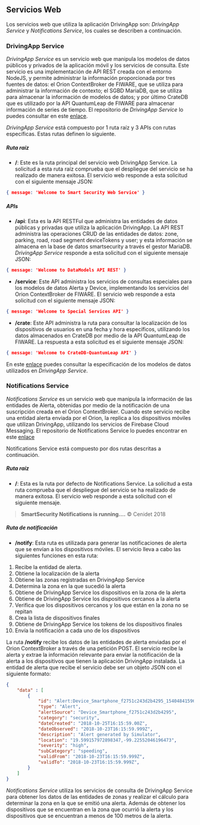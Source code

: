 ## Servicios Web

Los servicios web que utiliza la aplicación DrivingApp son: *DrivingApp Service* y *Notifications Service*, los cuales se describen a continuación.

### DrivingApp Service

*DrivingApp Service* es un servicio web que manipula los modelos de datos públicos y privados de la aplicación móvil y los servicios de consulta. Este servicio es una implementación de API REST creada con el entorno NodeJS, y permite administrar la información proporcionada por tres fuentes de datos: el Orion ContextBroker de FIWARE, que se utiliza para administrar la información de contexto; el SGBD MariaDB, que se utiliza para almacenar la información de modelos de datos; y por último CrateDB que es utilizado por la API QuantumLeap de FIWARE para almacenar información de series de tiempo. El repositorio de *DrivingApp Service* lo puedes consultar en este [enlace]( https://github.com/smartsdkCenidet/DrivingApp-service).

*DrivingApp Service* está compuesto por 1 ruta raíz y 3 APIs con rutas específicas. Estas rutas definen lo siguiente.

##### Ruta raíz 

- **/**: Este es la ruta principal del servicio web DrivingApp Service. La solicitud a esta ruta raíz comprueba que el despliegue del servicio se ha realizado de manera exitosa. El servicio web responde a esta solicitud con el siguiente mensaje JSON:
```json
{ message: 'Welcome to Smart Security Web Service' }
```

##### APIs

- **/api**: Esta es la API RESTFul que administra las entidades de datos públicas y privadas que utiliza la aplicación DrivingApp. La API REST administra las operaciones CRUD de las entidades de datos: zone, parking, road, road segment deviceTokens y user; y esta información se almacena en la base de datos smartsecurity a través el gestor MariaDB. *DrivingApp Service* responde a esta solicitud con el siguiente  mensaje JSON:
```json
{ message: 'Welcome to DataModels API REST' }
```

- **/service**: Este API administra los servicios de consultas especiales para los modelos de datos Alerta y Device, implementando los servicios del Orion ContextBroker de FIWARE. El servicio web responde a esta solicitud con el siguiente mensaje JSON:
```json
{ message: 'Welcome to Special Services API' }
```

- **/crate**: Este API administra la ruta para consultar la localización de los dispositivos de usuarios en una fecha y hora específicos, utilizando los datos almacenados en CrateDB por medio de la API QuantumLeap de FIWARE. La respuesta a esta solicitud es el siguiente mensaje JSON:
```json
{ message: 'Welcome to CrateDB-QuantumLeap API' }
```

En este [enlace](https://drivingappservice.docs.apiary.io/) puedes consultar la especificación de los modelos de datos utilizados en *DrivingApp Service*.

### Notifications Service

*Notifications Service* es un servicio web que manipula la información de las entidades de Alerta, obtenidas por medio de la notificación de una suscripción creada en el Orion ContextBroker. Cuando este servicio recibe una entidad alerta enviada por el Orion, la replica a los dispositivos móviles que utilizan DrivingApp, utilizando los servicios de Firebase Cloud Messaging. El repositorio de Notifications Service lo puedes encontrar en este [enlace](https://github.com/smartsdkCenidet/Notifications-service) 

Notifications Service está compuesto por dos rutas descritas a continuación.

##### Ruta raíz

- **/**: Esta es la ruta por defecto de Notifications Service. La solicitud a esta ruta comprueba que el despliegue del servicio se ha realizado de manera exitosa. El servicio web responde a esta solicitud con el siguiente mensaje.

> **SmartSecurity Notifications is running....**
© Cenidet 2018

##### Ruta de notificación

- **/notify**: Esta ruta es utilizada para generar las notificaciones de alerta que se envían a los dispositivos móviles. El servicio lleva a cabo las siguientes funciones en esta ruta:

1.	Recibe la entidad de  alerta.
2.	Obtiene la localización de la alerta
3.	Obtiene las zonas registradas en DrivingApp Service
4.	Determina la zona en la que sucedió la alerta
5.	Obtiene de DrivingApp Service los dispositivos en la zona de la alerta 
6.	Obtiene de DrivingApp Service los dispositivos cercanos a la alerta
7.	Verifica que los dispositivos cercanos y los que están en la zona no se repitan
8.	Crea la lista de dispositivos finales
9.	Obtiene de DrivingApp Service  los tokens de los dispositivos  finales
10.	Envía la notificación a cada uno de los dispositivos 

La ruta **/notify** recibe los datos de las entidades de alerta enviadas por  el Orion ContextBroker a través de una petición POST. El servicio recibe la alerta y extrae la información relevante para enviar la notificación de la alerta a los dispositivos que tienen la aplicación DrivingApp instalada. La entidad de alerta que recibe el servicio debe ser un objeto JSON con el siguiente formato: 

```json
{
	"data" : [
		{
            "id": "Alert:Device_Smartphone_f2751c243d2b4295_1540484159603",
            "type": "Alert",
            "alertSource": "Device_Smartphone_f2751c243d2b4295",
            "category": "security",
            "dateCreated": "2018-10-25T16:15:59.00Z",
            "dateObserved": "2018-10-23T16:15:59.999Z",
            "description": "Alert generated by Simulator",
            "location": "19.599157972898347,-99.22552046196473",
            "severity": "high",
            "subCategory": "speeding",
            "validFrom": "2018-10-23T16:15:59.999Z",
            "validTo": "2018-10-23T16:15:59.999Z",  
        }
    ]
} 
```

*Notifications Service* utiliza los servicios de consulta de DrivingApp Service para obtener los datos de las entidades de zonas y realizar el cálculo para determinar la zona en la que se emitió una alerta. Además de obtener los dispositivos que se encuentran en la zona que ocurrió la alerta y los dispositivos que se encuentran a menos de 100 metros de la alerta.


